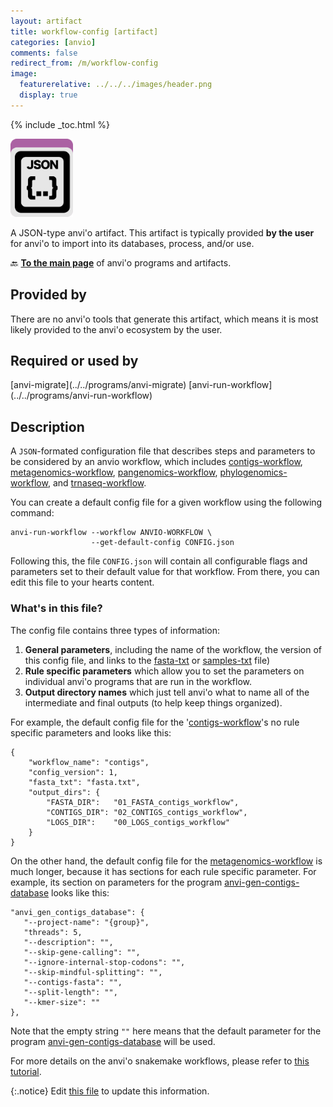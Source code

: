 ```yaml
---
layout: artifact
title: workflow-config [artifact]
categories: [anvio]
comments: false
redirect_from: /m/workflow-config
image:
  featurerelative: ../../../images/header.png
  display: true
---
```



{% include _toc.html %}


<img src="../../images/icons/JSON.png" alt="JSON" style="width:100px; border:none" />

A JSON-type anvi'o artifact. This artifact is typically provided **by the user** for anvi'o to import into its databases, process, and/or use.

🔙 **[To the main page](../../)** of anvi'o programs and artifacts.

## Provided by


There are no anvi'o tools that generate this artifact, which means it is most likely provided to the anvi'o ecosystem by the user.


## Required or used by


<p style="text-align: left" markdown="1"><span class="artifact-r">[anvi-migrate](../../programs/anvi-migrate)</span> <span class="artifact-r">[anvi-run-workflow](../../programs/anvi-run-workflow)</span></p>


## Description

A `JSON`-formated configuration file that describes steps and parameters to be considered by an anvio workflow, which includes <span class="artifact-n">[contigs-workflow](/software/anvio/help/main/artifacts/contigs-workflow)</span>, <span class="artifact-n">[metagenomics-workflow](/software/anvio/help/main/artifacts/metagenomics-workflow)</span>, <span class="artifact-n">[pangenomics-workflow](/software/anvio/help/main/artifacts/pangenomics-workflow)</span>, <span class="artifact-n">[phylogenomics-workflow](/software/anvio/help/main/artifacts/phylogenomics-workflow)</span>, and <span class="artifact-n">[trnaseq-workflow](/software/anvio/help/main/artifacts/trnaseq-workflow)</span>.

You can create a default config file for a given workflow using the following command:

```
anvi-run-workflow --workflow ANVIO-WORKFLOW \
                  --get-default-config CONFIG.json
```

Following this, the file `CONFIG.json` will contain all configurable flags and parameters set to their default value for that workflow. From there, you can edit this file to your hearts content. 

### What's in this file? 

The config file contains three types of information:

1. **General parameters**, including the name of the workflow, the version of this config file, and links to the <span class="artifact-n">[fasta-txt](/software/anvio/help/main/artifacts/fasta-txt)</span> or <span class="artifact-n">[samples-txt](/software/anvio/help/main/artifacts/samples-txt)</span> file) 
2. **Rule specific parameters** which allow you to set the parameters on individual anvi'o programs that are run in the workflow. 
3. **Output directory names** which just tell anvi'o what to name all of the intermediate and final outputs (to help keep things organized). 

For example, the default config file for the '<span class="artifact-n">[contigs-workflow](/software/anvio/help/main/artifacts/contigs-workflow)</span>'s no rule specific parameters and looks like this: 

    {
        "workflow_name": "contigs",
        "config_version": 1,
        "fasta_txt": "fasta.txt",
        "output_dirs": {
            "FASTA_DIR":   "01_FASTA_contigs_workflow",
            "CONTIGS_DIR": "02_CONTIGS_contigs_workflow",
            "LOGS_DIR":    "00_LOGS_contigs_workflow"
        }
    }

On the other hand, the default config file for the <span class="artifact-n">[metagenomics-workflow](/software/anvio/help/main/artifacts/metagenomics-workflow)</span> is much longer, because it has sections for each rule specific parameter. For example, its section on parameters for the program <span class="artifact-p">[anvi-gen-contigs-database](/software/anvio/help/main/programs/anvi-gen-contigs-database)</span> looks like this:

    "anvi_gen_contigs_database": {
       "--project-name": "{group}",
       "threads": 5,
       "--description": "",
       "--skip-gene-calling": "",
       "--ignore-internal-stop-codons": "",
       "--skip-mindful-splitting": "",
       "--contigs-fasta": "",
       "--split-length": "",
       "--kmer-size": ""
    },

Note that the empty string `""` here means that the default parameter for the program <span class="artifact-p">[anvi-gen-contigs-database](/software/anvio/help/main/programs/anvi-gen-contigs-database)</span> will be used. 

For more details on the anvi'o snakemake workflows, please refer to [this tutorial](https://merenlab.org/2018/07/09/anvio-snakemake-workflows/).



{:.notice}
Edit [this file](https://github.com/merenlab/anvio/tree/master/anvio/docs/artifacts/workflow-config.md) to update this information.

